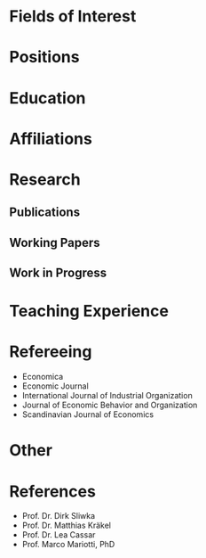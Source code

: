 # Fields of Interest

# Positions

# Education

# Affiliations

# Research

## Publications

## Working Papers

## Work in Progress

# Teaching Experience

# Refereeing
- Economica
- Economic Journal
- International Journal of Industrial Organization
- Journal of Economic Behavior and Organization
- Scandinavian Journal of Economics

# Other

# References
- Prof. Dr. Dirk Sliwka
- Prof. Dr. Matthias Kräkel
- Prof. Dr. Lea Cassar
- Prof. Marco Mariotti, PhD